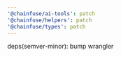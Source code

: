 ```yaml
---
'@chainfuse/ai-tools': patch
'@chainfuse/helpers': patch
'@chainfuse/types': patch
---
```


deps(semver-minor): bump wrangler
